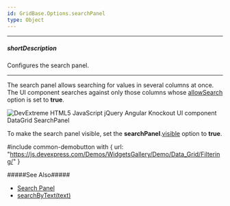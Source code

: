 ```yaml
---
id: GridBase.Options.searchPanel
type: Object
---
```

---
##### shortDescription
Configures the search panel.

---
The search panel allows searching for values in several columns at once. The UI component searches against only those columns whose [allowSearch](/api-reference/_hidden/GridBaseColumn/allowSearch.md '{basewidgetpath}/Configuration/columns/#allowSearch') option is set to **true**.

![DevExtreme HTML5 JavaScript jQuery Angular Knockout UI component DataGrid SearchPanel](/images/DataGrid/visual_elements/search_panel.png)

To make the search panel visible, set the **searchPanel**.[visible](/api-reference/10%20UI%20Widgets/GridBase/1%20Configuration/searchPanel/visible.md '{basewidgetpath}/Configuration/searchPanel/#visible') option to **true**.

#include common-demobutton with {
    url: "https://js.devexpress.com/Demos/WidgetsGallery/Demo/Data_Grid/Filtering/"
}

#####See Also#####
- [Search Panel](/concepts/05%20Widgets/DataGrid/30%20Filtering%20and%20Searching/3%20Search%20Panel.md '/Documentation/Guide/UI_Components/DataGrid/Filtering_and_Searching/#Search_Panel')
- [searchByText(text)](/api-reference/10%20UI%20Widgets/GridBase/3%20Methods/searchByText(text).md '{basewidgetpath}/Methods/#searchByTexttext')